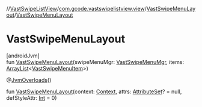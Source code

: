 //[VastSwipeListView](../../../index.md)/[com.gcode.vastswipelistview.view](../index.md)/[VastSwipeMenuLayout](index.md)/[VastSwipeMenuLayout](-vast-swipe-menu-layout.md)

# VastSwipeMenuLayout

[androidJvm]\
fun [VastSwipeMenuLayout](-vast-swipe-menu-layout.md)(swipeMenuMgr: [VastSwipeMenuMgr](../../com.gcode.vastswipelistview/-vast-swipe-menu-mgr/index.md), items: [ArrayList](https://developer.android.com/reference/kotlin/java/util/ArrayList.html)<[VastSwipeMenuItem](../../com.gcode.vastswipelistview.model/-vast-swipe-menu-item/index.md)>)

@[JvmOverloads](https://kotlinlang.org/api/latest/jvm/stdlib/kotlin.jvm/-jvm-overloads/index.html)()

fun [VastSwipeMenuLayout](-vast-swipe-menu-layout.md)(context: [Context](https://developer.android.com/reference/kotlin/android/content/Context.html), attrs: [AttributeSet](https://developer.android.com/reference/kotlin/android/util/AttributeSet.html)? = null, defStyleAttr: [Int](https://kotlinlang.org/api/latest/jvm/stdlib/kotlin/-int/index.html) = 0)
